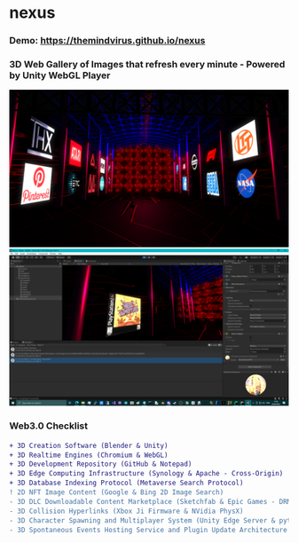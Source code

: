 # nexus

### Demo: https://themindvirus.github.io/nexus

### 3D Web Gallery of Images that refresh every minute - Powered by Unity WebGL Player

![screenshot](/screenshots/screenshot.png)
![dev](/screenshots/dev.png)

### Web3.0 Checklist
```diff
+ 3D Creation Software (Blender & Unity)
+ 3D Realtime Engines (Chromium & WebGL)
+ 3D Development Repository (GitHub & Notepad)
+ 3D Edge Computing Infrastructure (Synology & Apache - Cross-Origin)
+ 3D Database Indexing Protocol (Metaverse Search Protocol)
! 2D NFT Image Content (Google & Bing 2D Image Search)
- 3D DLC Downloadable Content Marketplace (Sketchfab & Epic Games - DRM)
- 3D Collision Hyperlinks (Xbox Ji Firmware & NVidia PhysX)
- 3D Character Spawning and Multiplayer System (Unity Edge Server & python-httpsserver)
- 3D Spontaneous Events Hosting Service and Plugin Update Architecture (???)
```
